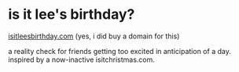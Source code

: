 # is it lee's birthday?

[isitleesbirthday.com](isitleesbirthday.com) (yes, i did buy a domain for this)

a reality check for friends getting too excited in anticipation of a day. inspired by a now-inactive isitchristmas.com.